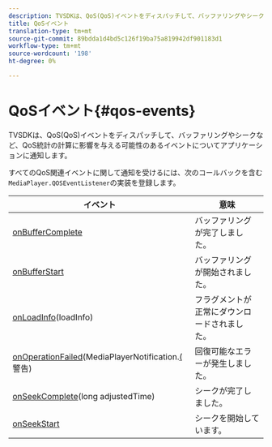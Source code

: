 ```yaml
---
description: TVSDKは、QoS(QoS)イベントをディスパッチして、バッファリングやシークなど、QoS統計の計算に影響を与える可能性のあるイベントについてアプリケーションに通知します。
title: QoSイベント
translation-type: tm+mt
source-git-commit: 89bdda1d4bd5c126f19ba75a819942df901183d1
workflow-type: tm+mt
source-wordcount: '198'
ht-degree: 0%

---
```



# QoSイベント{#qos-events}

TVSDKは、QoS(QoS)イベントをディスパッチして、バッファリングやシークなど、QoS統計の計算に影響を与える可能性のあるイベントについてアプリケーションに通知します。

すべてのQoS関連イベントに関して通知を受けるには、次のコールバックを含む`MediaPlayer.QOSEventListener`の実装を登録します。

| イベント | 意味 |
|---|---|
| [onBufferComplete](https://help.adobe.com/en_US/primetime/api/psdk/javadoc_1.4/com/adobe/mediacore/MediaPlayer.QOSEventListener.html#onBufferComplete()) | バッファリングが完了しました。 |
| [onBufferStart](https://help.adobe.com/en_US/primetime/api/psdk/javadoc_1.4/com/adobe/mediacore/MediaPlayer.QOSEventListener.html#onBufferStart()) | バッファリングが開始されました。 |
| [onLoadInfo](https://help.adobe.com/en_US/primetime/api/psdk/javadoc_1.4/com/adobe/mediacore/MediaPlayer.QOSEventListener.html#onLoadInfo(com.adobe.mediacore.qos.LoadInfo))(loadInfo) | フラグメントが正常にダウンロードされました。 |
| [onOperationFailed](https://help.adobe.com/en_US/primetime/api/psdk/javadoc_1.4/com/adobe/mediacore/MediaPlayer.QOSEventListener.html)(MediaPlayerNotification.[(](https://help.adobe.com/en_US/primetime/api/psdk/javadoc_1.4/com/adobe/mediacore/MediaPlayerNotification.Warning.html) 警告) | 回復可能なエラーが発生しました。 |
| [onSeekComplete](https://help.adobe.com/en_US/primetime/api/psdk/javadoc_1.4/com/adobe/mediacore/MediaPlayer.QOSEventListener.html#onSeekComplete(long))(long adjustedTime) | シークが完了しました。 |
| [onSeekStart](https://help.adobe.com/en_US/primetime/api/psdk/javadoc_1.4/com/adobe/mediacore/MediaPlayer.QOSEventListener.html#onSeekStart()) | シークを開始しています。 |